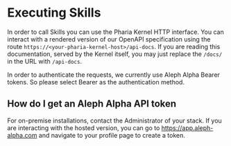 # Executing Skills

In order to call Skills you can use the Pharia Kernel HTTP interface. You can interact with a rendered version of our OpenAPI specification using the route `https://<your-pharia-kernel-host>/api-docs`. If you are reading this documentation, served by the Kernel itself, you may just replace the `/docs/` in the URL with `/api-docs`.

In order to authenticate the requests, we currently use Aleph Alpha Bearer tokens. So please select Bearer as the authentication method.

## How do I get an Aleph Alpha API token

For on-premise installations, contact the Administrator of your stack. If you are interacting with the hosted version, you can go to <https://app.aleph-alpha.com> and navigate to your profile page to create a token.
